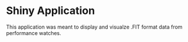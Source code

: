 # Shiny Application

This application was meant to display and visualze .FIT format data from performance watches.
